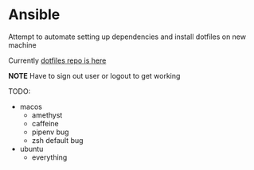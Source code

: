 # Ansible

Attempt to automate setting up dependencies and install dotfiles on new machine

Currently [dotfiles repo is here](https://github.com/teddylear/shell_config)

**NOTE** Have to sign out user or logout to get working

TODO:
- macos
    - amethyst
    - caffeine
    - pipenv bug
    - zsh default bug
- ubuntu
    - everything
